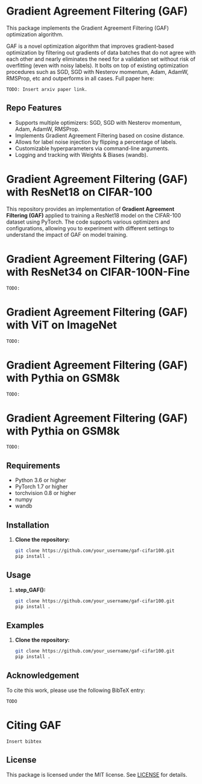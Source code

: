 # Gradient Agreement Filtering (GAF)

This package implements the Gradient Agreement Filtering (GAF) optimization algorithm. 

GAF is a novel optimization algorithm that improves gradient-based optimization by filtering out gradients of data batches that do not agree with each other and nearly eliminates the need for a validation set without risk of overfitting (even with noisy labels). It bolts on top of existing optimization procedures such as SGD, SGD with Nesterov momentum, Adam, AdamW, RMSProp, etc and outperforms in all cases. Full paper here:
```
TODO: Insert arxiv paper link.
```

## Repo Features

- Supports multiple optimizers: SGD, SGD with Nesterov momentum, Adam, AdamW, RMSProp.
- Implements Gradient Agreement Filtering based on cosine distance. 
- Allows for label noise injection by flipping a percentage of labels.
- Customizable hyperparameters via command-line arguments.
- Logging and tracking with Weights & Biases (wandb).

# Gradient Agreement Filtering (GAF) with ResNet18 on CIFAR-100

This repository provides an implementation of **Gradient Agreement Filtering (GAF)** applied to training a ResNet18 model on the CIFAR-100 dataset using PyTorch. The code supports various optimizers and configurations, allowing you to experiment with different settings to understand the impact of GAF on model training.

# Gradient Agreement Filtering (GAF) with ResNet34 on CIFAR-100N-Fine
```
TODO:
```

# Gradient Agreement Filtering (GAF) with ViT on ImageNet
```
TODO: 
```

# Gradient Agreement Filtering (GAF) with Pythia on GSM8k
```
TODO:  
```


# Gradient Agreement Filtering (GAF) with Pythia on GSM8k
```
TODO:  
```


## Requirements

- Python 3.6 or higher
- PyTorch 1.7 or higher
- torchvision 0.8 or higher
- numpy
- wandb

## Installation

1. **Clone the repository:**

   ```bash
   git clone https://github.com/your_username/gaf-cifar100.git
   pip install .
   ```

## Usage

1. **step_GAF():**

   ```bash
   git clone https://github.com/your_username/gaf-cifar100.git
   pip install .
   ```

## Examples

1. **Clone the repository:**

   ```bash
   git clone https://github.com/your_username/gaf-cifar100.git
   pip install .
   ```



## Acknowledgement

To cite this work, please use the following BibTeX entry:

```
TODO
```

# Citing GAF
```
Insert bibtex
```

## License

This package is licensed under the MIT license. See [LICENSE](LICENSE) for details.

